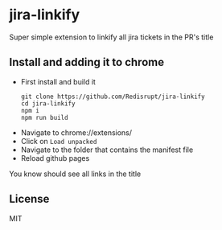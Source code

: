 # jira-linkify

Super simple extension to linkify all jira tickets in the PR's title

## Install and adding it to chrome

- First install and build it
  ```
  git clone https://github.com/Redisrupt/jira-linkify
  cd jira-linkify
  npm i
  npm run build
  ```
- Navigate to chrome://extensions/
- Click on `Load unpacked`
- Navigate to the folder that contains the manifest file
- Reload github pages

You know should see all links in the title

## License
MIT
